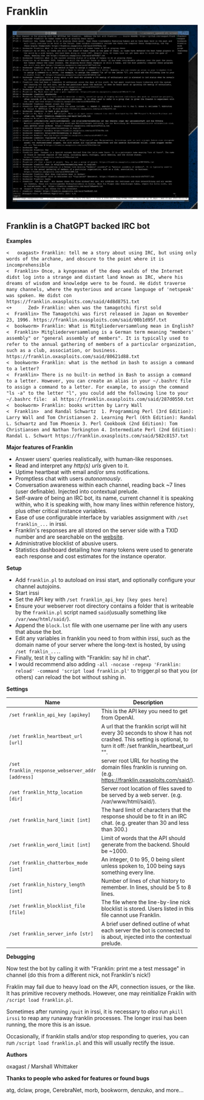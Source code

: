 # Franklin
![irc](https://raw.githubusercontent.com/oxagast/Franklin/main/franklin-cheese.png)

## Franklin is a ChatGPT backed IRC bot

**Examples**
```
<   oxagast> Franklin: tell me a story about using IRC, but using only words of the archane, and obscure to the point where it is incomprehensible
<  Franklin> Once, a kyngesman of the deep wealds of the Internet didst log into a strange and distant land known as IRC, where his dreams of wisdom and knowledge were to be found. He didst traverse many channels, where the mysterious and arcane language of 'netspeak' was spoken. He didst con https://franklin.oxasploits.com/said/4d8d8751.txt
<+      Zed> Franklin: when was the tamagotchi first sold
<  Franklin> The Tamagotchi was first released in Japan on November 23, 1996. https://franklin.oxasploits.com/said/00b1d95f.txt
<  bookworm> Franklin: What is Mitgliederversammlung mean in English?
<  Franklin> Mitgliederversammlung is a German term meaning "members' assembly" or "general assembly of members". It is typically used to refer to the annual gathering of members of a particular organization, such as a club, association, or business. https://franklin.oxasploits.com/said/80621d88.txt
<  bookworm> Franklin: what is the method in bash to assign a command to a letter?
<  Franklin> There is no built-in method in Bash to assign a command to a letter. However, you can create an alias in your ~/.bashrc file to assign a command to a letter. For example, to assign the command "ls -a" to the letter "l", you could add the following line to your ~/.bashrc file:  al https://franklin.oxasploits.com/said/287d0550.txt 
<  bookworm> Franklin: books written by Larry Wall
<  Franklin>  and Randal Schwartz  1. Programming Perl (3rd Edition): Larry Wall and Tom Christiansen 2. Learning Perl (6th Edition): Randal L. Schwartz and Tom Phoenix 3. Perl Cookbook (2nd Edition): Tom Christiansen and Nathan Torkington 4. Intermediate Perl (2nd Edition): Randal L. Schwart https://franklin.oxasploits.com/said/582c8157.txt
```

**Major features of Franklin**

* Answer users' queries realistically, with human-like responses.
* Read and interpret any *http(s) urls* given to it.
* Uptime heartbeat with email and/or sms notifications.
* Promptless chat with users *autonomously*.
* Conversation awareness within each channel, reading back ~7 lines (user definable).  Injected into contextual prelude.
* Self-aware of being an IRC bot, its name, current channel it is speaking within, who it is speaking with, how many lines within reference history, plus other critical instance variables.
* Ease of use configurable interface by variables assignment with `/set franklin_...` in irssi.
* Franklin's responses are all stored on the server side with a TXID number and are searchable on the [website](https://franklin.oxasploits.com).
* Administrative blocklist of abusive users.
* Statistics dashboard detailing how many tokens were used to generate each response and cost estimates for the instance operator.

**Setup**

* Add `franklin.pl` to autoload on irssi start, and optionally configure your channel autojoins.
* Start irssi
* Set the API key with `/set franklin_api_key [key goes here]` 
* Ensure your webserver root directory contains a folder that is writeable by the `franklin.pl` script named `said`(usually something like `/var/www/html/said/`).
*  Append the `block.lst` file with one username per line with any users that abuse the bot.
*  Edit any variables in franklin you need to from within irssi, such as the domain name of your server where the long-text is hosted, by using `/set fraklin_...`.
*  Finally, test it by calling with "Franklin: say hi! in chat".
* I would recommend also adding `-all -nocase -regexp 'Franklin: reload' -command 'script load franklin.pl'` to trigger.pl so that you (or others) can reload the bot without sshing in.

**Settings**

Name | Description
-|-
`/set franklin_api_key [apikey]` | This is the API key you need to get from OpenAI.
`/set franklin_heartbeat_url [url]` | A url that the franklin script will hit every 30 seconds to show it has not crashed. This setting is optional, to turn it off: /set franklin_heartbeat_url "".
`/set franklin_response_webserver_addr [address]` | server root URL for hosting the domain files franklin is running on. (e.g.  https://franklin.oxasploits.com/said/).
`/set franklin_http_location [dir]` | Server root location of files saved to be served by a web server. (e.g. /var/www/html/said/).
`/set franklin_hard_limit [int]` | The hard limit of characters that the response should be to fit in an IRC chat. (e.g. greater than 30 and less than 300.)
`/set franklin_word_limit [int]` | Limit of words that the API should generate from the backend. Should be ~1000.
`/set franklin_chatterbox_mode [int]` | An integer, 0 to 95, 0 being silent unless spoken to, 100 being says something every line.
`/set franklin_history_length [int]` | Number of lines of chat history to remember.  In lines, should be 5 to 8 lines.
`/set franklin_blocklist_file [file]` | The file where the line-by-line nick blocklist is stored. Users listed in this file cannot use Franklin.
`/set franklin_server_info [str]` | A brief user defined outline of what each server the bot is connected to is about, injected into the contextual prelude.


**Debugging**

Now test the bot by calling it with "Franklin: print me a test message" in channel (do this from a different nick, 
not Franklin's nick!)

Fraklin may fail due to heavy load on the API, connection issues, or the like.  It has primitive recovery methods. However, one may reinitialize Fraklin with `/script load franklin.pl`.

Sometimes after running `/quit` in irssi, it is necessary to *also* run `pkill irssi` to reap any runaway franklin processes.  The
longer irssi has been running, the more this is an issue.

Occasionally, if franklin stalls and/or stop responding to queries, you can run `/script load franklin.pl` and this will
usually rectify the issue.

**Authors**

oxagast / Marshall Whittaker

**Thanks to people who asked for features or found bugs**

atg, dclaw, proge, CerebraNet, morb, bookworm, denzuko, and more...
